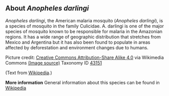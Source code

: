 **About *Anopheles darlingi***
-------------------------
*Anopheles darlingi*, the American malaria mosquito (*Anopheles 
darlingi*), is a species of mosquito in the family Culicidae. A. 
darlingi is one of the major species of mosquito known to be 
responsible for malaria in the Amazonian regions. It has a wide range 
of geographic distribution that stretches from Mexico and Argentina 
but it has also been found to populate in areas affected by 
deforestation and environment changes due to humans.


Picture credit: [Creative Commons Attribution-Share Alike 4.0](https://creativecommons.org/licenses/by-sa/4.0) via Wikimedia Commons [(Image source)](https://en.wikipedia.org/wiki/File:Bioswiki.jpg)
Taxonomy ID [43151](https://www.uniprot.org/taxonomy/43151)

(Text from [Wikipedia](https://en.wikipedia.org/).)

**More information**
General information about this species can be found in [Wikipedia](https://en.wikipedia.org/wiki/Anopheles_darlingi)
